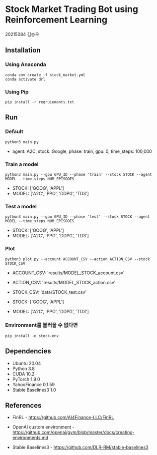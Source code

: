 # Stock Market Trading Bot using Reinforcement Learning

20215084 김승우

## Installation

### Using Anaconda

```
conda env create -f stock_market.yml
conda activate drl
```

### Using Pip

```
pip install -r reqruiements.txt
```

## Run

### Default
```
python3 main.py 
```
- agent: A2C, stock: Google, phase: train, gpu: 0, time_steps: 100,000

### Train a model

```
python3 main.py --gpu GPU_ID --phase 'train' --stock STOCK --agent MODEL --time_steps NUM_EPISODES
```

- STOCK: ['GOOG', 'APPL']
- MODEL: ['A2C', 'PPO', 'DDPG', 'TD3']

### Test a model

```
python3 main.py --gpu GPU_ID --phase 'test' --stock STOCK --agent MODEL --time_steps NUM_EPISODES
```

- STOCK: ['GOOG', 'APPL']
- MODEL: ['A2C', 'PPO', 'DDPG', 'TD3']

### Plot 

```
python3 plot.py --account ACCOUNT_CSV --action ACTION_CSV --stock STOCK_CSV
```

- ACCOUNT_CSV: 'results/MODEL_STOCK_account.csv'
- ACTION_CSV: 'results/MODEL_STOCK_action.csv'
- STOCK_CSV: 'data/STOCK_test.csv'

- STOCK: ['GOOG', 'APPL']
- MODEL: ['A2C', 'PPO', 'DDPG', 'TD3']

### Environment를 불러올 수 없다면

```
pip install -e stock-env
```

## Dependencies

- Ubuntu 20.04
- Python 3.8
- CUDA 10.2
- PyTorch 1.9.0
- YahooFinance 0.1.59
- Stable Baselines3 1.0

## References

- FinRL - https://github.com/AI4Finance-LLC/FinRL

- OpenAI custom environment - https://github.com/openai/gym/blob/master/docs/creating-environments.md

- Stable Baselines3 - https://github.com/DLR-RM/stable-baselines3